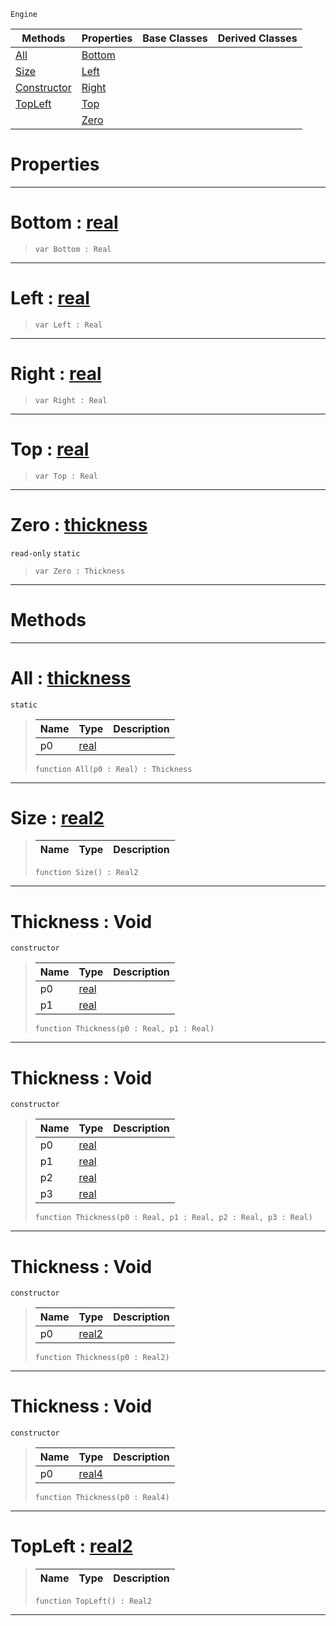  `Engine`

|Methods|Properties|Base Classes|Derived Classes|
|---|---|---|---|
|[All](thickness.md#all-zilch-engine-document)|[Bottom](thickness.md#bottom-zilch-engine-docum)| | |
|[Size](thickness.md#size-zilch-engine-documen)|[Left](thickness.md#left-zilch-engine-documen)| | |
|[Constructor](thickness.md#thickness-void)|[Right](thickness.md#right-zilch-engine-docume)| | |
|[TopLeft](thickness.md#topleft-zilch-engine-docu)|[Top](thickness.md#top-zilch-engine-document)| | |
| |[Zero](thickness.md#zilch-zilch-engine-documen)| | |


 #  Properties


---  
 #  Bottom : [real](../nada_base_types/real.md)

> 
> ```TS:Nada
> var Bottom : Real


---  
 #  Left : [real](../nada_base_types/real.md)

> 
> ```TS:Nada
> var Left : Real


---  
 #  Right : [real](../nada_base_types/real.md)

> 
> ```TS:Nada
> var Right : Real


---  
 #  Top : [real](../nada_base_types/real.md)

> 
> ```TS:Nada
> var Top : Real


---  
 #  Zero : [thickness](thickness.md)

 `read-only` `static`

> 
> ```TS:Nada
> var Zero : Thickness


---  
 #  Methods


---  
 #  All : [thickness](thickness.md)

 `static`

> 
> |Name|Type|Description|
> |---|---|---|
> |p0|[real](../nada_base_types/real.md)| |
> ```TS:Nada
> function All(p0 : Real) : Thickness
> ``` 


---  
 #  Size : [real2](../nada_base_types/real2.md)

> 
> |Name|Type|Description|
> |---|---|---|
> ```TS:Nada
> function Size() : Real2
> ``` 


---  
 #  Thickness : Void

 `constructor`

> 
> |Name|Type|Description|
> |---|---|---|
> |p0|[real](../nada_base_types/real.md)| |
> |p1|[real](../nada_base_types/real.md)| |
> ```TS:Nada
> function Thickness(p0 : Real, p1 : Real)
> ``` 


---  
 #  Thickness : Void

 `constructor`

> 
> |Name|Type|Description|
> |---|---|---|
> |p0|[real](../nada_base_types/real.md)| |
> |p1|[real](../nada_base_types/real.md)| |
> |p2|[real](../nada_base_types/real.md)| |
> |p3|[real](../nada_base_types/real.md)| |
> ```TS:Nada
> function Thickness(p0 : Real, p1 : Real, p2 : Real, p3 : Real)
> ``` 


---  
 #  Thickness : Void

 `constructor`

> 
> |Name|Type|Description|
> |---|---|---|
> |p0|[real2](../nada_base_types/real2.md)| |
> ```TS:Nada
> function Thickness(p0 : Real2)
> ``` 


---  
 #  Thickness : Void

 `constructor`

> 
> |Name|Type|Description|
> |---|---|---|
> |p0|[real4](../nada_base_types/real4.md)| |
> ```TS:Nada
> function Thickness(p0 : Real4)
> ``` 


---  
 #  TopLeft : [real2](../nada_base_types/real2.md)

> 
> |Name|Type|Description|
> |---|---|---|
> ```TS:Nada
> function TopLeft() : Real2
> ``` 


---  
 

 